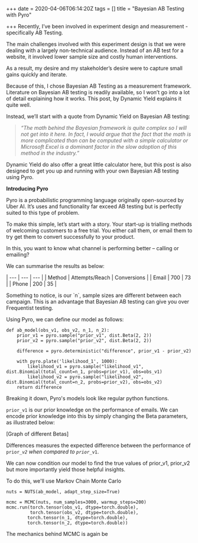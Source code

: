 +++
date = 2020-04-06T06:14:20Z
tags = []
title = "Bayesian AB Testing with Pyro"

+++
Recently, I’ve been involved in experiment design and measurement - specifically AB Testing.

The main challenges involved with this experiment design is that we were dealing with a largely non-technical audience. Instead of an AB test for a website, it involved lower sample size and costly human interventions.

As a result, my desire and my stakeholder’s desire were to capture small gains quickly and iterate.

Because of this, I chose Bayesian AB Testing as a measurement framework. Literature on Bayesian AB testing is readily available, so I won’t go into a lot of detail explaining how it works. This post, by Dynamic Yield explains it quite well.

Instead, we’ll start with a quote from Dynamic Yield on Bayesian AB testing:

> _“The math behind the Bayesian framework is quite complex so I will not get into it here. In fact, I would argue that the fact that the math is more complicated than can be computed with a simple calculator or Microsoft Excel is a dominant factor in the slow adoption of this method in the industry.”_

Dynamic Yield do also offer a great little calculator here, but this post is also designed to get you up and running with your own Bayesian AB testing using Pyro.

**Introducing Pyro**

Pyro is a probabilistic programming language originally open-sourced by Uber AI. It’s uses and functionality far exceed AB testing but is perfectly suited to this type of problem.

To make this simple, let’s start with a story. Your start-up is trialling methods of welcoming customers to a free trial. You either call them, or email them to try get them to convert successfully to your product.

In this, you want to know what channel is performing better – calling or emailing?

We can summarise the results as below:

| --- | --- | --- |
| Method | Attempts/Reach | Conversions |
| Email | 700 | 73 |
| Phone | 200 | 35 |

Something to notice, is our \`n\`, sample sizes are different between each campaign. This is an advantage that Bayesian AB testing can give you over Frequentist testing.

Using Pyro, we can define our model as follows:

    def ab_model(obs_v1, obs_v2, n_1, n_2):
        prior_v1 = pyro.sample("prior_v1", dist.Beta(2, 2))
        prior_v2 = pyro.sample("prior_v2", dist.Beta(2, 2))
        
        difference = pyro.deterministic("difference", prior_v1 - prior_v2)
        
        with pyro.plate('likelihood_1', 1000):
            likelihood_v1 = pyro.sample("likelihood_v1", dist.Binomial(total_count=n_1, probs=prior_v1), obs=obs_v1)
            likelihood_v2 = pyro.sample("likelihood_v2", dist.Binomial(total_count=n_2, probs=prior_v2), obs=obs_v2)
        return difference

Breaking it down, Pyro's models look like regular python functions.

`prior_v1` is our prior knowledge on the performance of emails. We can encode prior knowledge into this by simply changing the Beta parameters, as illustrated below:

\[Graph of different Betas\]

Differences measures the expected difference between the performance of `prior_`_`v2` when compared to `prior`_`_v1`.

We can now condition our model to find the true values of prior_v1, prior_v2 but more importantly yield those helpful insights.

To do this, we'll use Markov Chain Monte Carlo

    nuts = NUTS(ab_model, adapt_step_size=True)
    
    mcmc = MCMC(nuts, num_samples=3000, warmup_steps=200)
    mcmc.run(torch.tensor(obs_v1, dtype=torch.double),
             torch.tensor(obs_v2, dtype=torch.double),
            torch.tensor(n_1, dtype=torch.double),
            torch.tensor(n_2, dtype=torch.double))

The mechanics behind MCMC is again be
